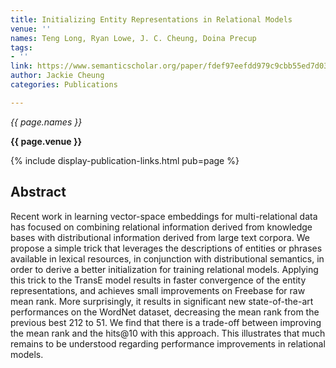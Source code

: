 ```yaml
---
title: Initializing Entity Representations in Relational Models
venue: ''
names: Teng Long, Ryan Lowe, J. C. Cheung, Doina Precup
tags:
- ''
link: https://www.semanticscholar.org/paper/fdef97eefdd979c9cbb55ed7d0325c8e56613e1e
author: Jackie Cheung
categories: Publications

---
```


*{{ page.names }}*

**{{ page.venue }}**

{% include display-publication-links.html pub=page %}

## Abstract

Recent work in learning vector-space embeddings for multi-relational data has focused on combining relational information derived from knowledge bases with distributional information derived from large text corpora. We propose a simple trick that leverages the descriptions of entities or phrases available in lexical resources, in conjunction with distributional semantics, in order to derive a better initialization for training relational models. Applying this trick to the TransE model results in faster convergence of the entity representations, and achieves small improvements on Freebase for raw mean rank. More surprisingly, it results in significant new state-of-the-art performances on the WordNet dataset, decreasing the mean rank from the previous best 212 to 51. We find that there is a trade-off between improving the mean rank and the hits@10 with this approach. This illustrates that much remains to be understood regarding performance improvements in relational models.